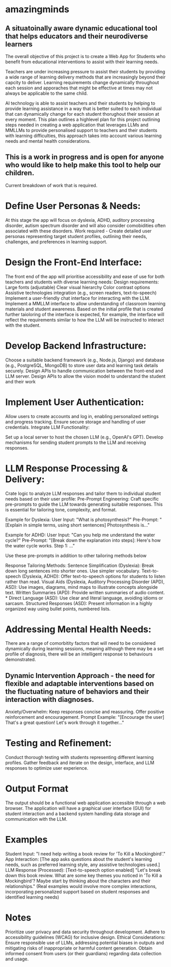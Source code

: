 # amazingminds


## A situatoinally aware dynamic educational tool that helps educators and their neurodiverse learners ##

The overall objective of this project is to create a Web App for Students who benefit from educational interventions to assist with their learning needs.

Teachers are under increasing pressure to assist their students by providing a wide range of learning delivery methods that are increasingly beyond their capcity to deliver. 
Learning requirements change dynamically throughout each session and apporaches that might be effective at times may not always be applicable to the same child. 

AI technology is able to assist teachers and their students by helping to provide learning assistance in a way that is better suited to each individual that can dynamically change for each student thorughout their session at every moment. 
This plan outlines a highlevel plan for this project outlining steps needed in creating a web application that leverages LLMs and MMLLMs to provide personalised support to teachers and their students with learning difficulties, this approach takes into account various learning needs and mental health considerations.

## This is a work in progress and is open for anyone who would like to help make this tool to help our children. ##

Current breakdown of work that is required.

# Define User Personas & Needs:

At this stage the app will focus on dyslexia, ADHD, auditory processing disorder, autism spectrum disorder and will also consider comobidities often associated with these disorders.
Work required  - Create detailed user personas representing target student profiles, outlining their needs, challenges, and preferences in learning support.


# Design the Front-End Interface:

The front end of the app will prioritise accessibility and ease of use for both teachers and students with diverse learning needs:
Design requirements: 
  Large fonts (adjustable)
  Clear visual hierarchy
  Color contrast options
  Assistive technologies integration (e.g., screen readers, text-to-speech)
  Implement a user-friendly chat interface for interacting with the LLM.
  Implement a MMLLM interface to allow understanding of classroom learning materials and student awareness. 
Based on the initial profile that is created further taioloring of the interface is expected, for example, the interface will reflect the requirements similar to how the LLM will be instructed to interact with the student. 


# Develop Backend Infrastructure:
Choose a suitable backend framework (e.g., Node.js, Django) and database (e.g., PostgreSQL, MongoDB) to store user data and learning task details securely.
Design APIs to handle communication between the front-end and LLM server.
Design APIs to allow the vision model to understand the student and their work
# Implement User Authentication:

Allow users to create accounts and log in, enabling personalized settings and progress tracking.
Ensure secure storage and handling of user credentials.
Integrate LLM Functionality:

Set up a local server to host the chosen LLM (e.g., OpenAI's GPT).
Develop mechanisms for sending student prompts to the LLM and receiving responses.

# LLM Response Processing & Delivery:

Crate logic to analyze LLM responses and tailor them to individual student needs based on their user profile:
Pre-Prompt Engineering: Craft specific pre-prompts to guide the LLM towards generating suitable responses. This is essential for tailoring tone, complexity, and format.
  
  Example for Dyslexia: 
  User Input: "What is photosynthesis?" Pre-Prompt: "[Explain in simple terms, using short sentences] Photosynthesis is..."

  Example for ADHD:
  User Input: "Can you help me understand the water cycle?" Pre-Prompt: "[Break down the explanation into steps]: Here's how the water cycle works. Step 1: ..."

Use these pre-prompts in addition to other tailoring methods below

Response Tailoring Methods:
Sentence Simplification (Dyslexia): Break down long sentences into shorter ones. Use simpler vocabulary.
Text-to- speech (Dyslexia, ADHD): Offer text-to-speech options for students to listen rather than read.
Visual Aids (Dyslexia, Auditory Processing Disorder (APD), ASD): Use images, diagrams, mind maps to illustrate concepts alongside text.
Written Summaries (APD): Provide written summaries of audio content. * Direct Language (ASD): Use clear and literal language, avoiding idioms or sarcasm.
Structured Responses (ASD): Present information in a highly organized way using bullet points, numbered lists.

# Addressing Mental Health Needs:

There are a range of comorbitity factors that will need to be considered dynamically during learning sessions, meaning although there may be a set profile of diagnosis, there will be an intelligent response to behaviours demonstrated.
## **Dynamic Intervention Approach** -  the need for flexible and adaptable interventions based on the fluctuating nature of behaviors and their interaction with diagnoses. 

Anxiety/Overwhelm:
Keep responses concise and reassuring.
Offer positive reinforcement and encouragement.
Prompt Example: "[Encourage the user] That's a great question! Let's work through it together..."

# Testing and Refinement:
Conduct thorough testing with students representing different learning profiles.
Gather feedback and iterate on the design, interface, and LLM responses to optimize user experience.

# Output Format
The output should be a functional web application accessible through a web browser. The application will have a graphical user interface (GUI) for student interaction and a backend system handling data storage and communication with the LLM.

# Examples

Student Input: "I need help writing a book review for 'To Kill a Mockingbird'."
App Interaction: [The app asks questions about the student's learning needs, such as preferred learning style, any assistive technologies used.]
LLM Response (Processed):
[Text-to-speech option enabled] "Let's break down this book review. What are some key themes you noticed in 'To Kill a Mockingbird'? Maybe start by thinking about the characters and their relationships."
(Real examples would involve more complex interactions, incorporating personalized support based on student responses and identified learning needs)

# Notes

Prioritize user privacy and data security throughout development.
Adhere to accessibility guidelines (WCAG) for inclusive design.
Ethical Considerations:
Ensure responsible use of LLMs, addressing potential biases in outputs and mitigating risks of inappropriate or harmful content generation.
Obtain informed consent from users (or their guardians) regarding data collection and usage.
